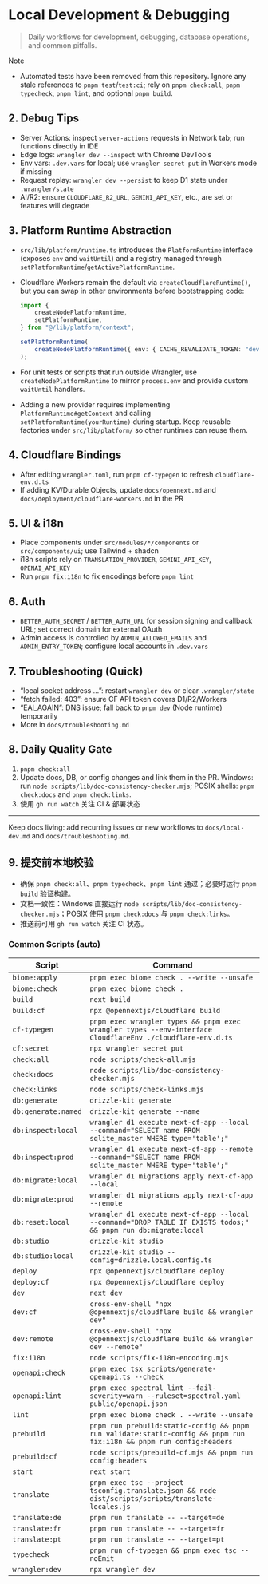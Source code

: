 # Local Development & Debugging

> Daily workflows for development, debugging, database operations, and common pitfalls.

Note
- Automated tests have been removed from this repository. Ignore any stale references to `pnpm test`/`test:ci`; rely on `pnpm check:all`, `pnpm typecheck`, `pnpm lint`, and optional `pnpm build`.

## 2. Debug Tips

- Server Actions: inspect `server-actions` requests in Network tab; run functions directly in IDE
- Edge logs: `wrangler dev --inspect` with Chrome DevTools
- Env vars: `.dev.vars` for local; use `wrangler secret put` in Workers mode if missing
- Request replay: `wrangler dev --persist` to keep D1 state under `.wrangler/state`
- AI/R2: ensure `CLOUDFLARE_R2_URL`, `GEMINI_API_KEY`, etc., are set or features will degrade

## 3. Platform Runtime Abstraction

- `src/lib/platform/runtime.ts` introduces the `PlatformRuntime` interface (exposes `env` and `waitUntil`) and a registry managed through `setPlatformRuntime`/`getActivePlatformRuntime`.
- Cloudflare Workers remain the default via `createCloudflareRuntime()`, but you can swap in other environments before bootstrapping code:

    ```ts
    import {
        createNodePlatformRuntime,
        setPlatformRuntime,
    } from "@/lib/platform/context";

    setPlatformRuntime(
        createNodePlatformRuntime({ env: { CACHE_REVALIDATE_TOKEN: "dev" } }),
    );
    ```

- For unit tests or scripts that run outside Wrangler, use `createNodePlatformRuntime` to mirror `process.env` and provide custom `waitUntil` handlers.
- Adding a new provider requires implementing `PlatformRuntime#getContext` and calling `setPlatformRuntime(yourRuntime)` during startup. Keep reusable factories under `src/lib/platform/` so other runtimes can reuse them.

## 4. Cloudflare Bindings

- After editing `wrangler.toml`, run `pnpm cf-typegen` to refresh `cloudflare-env.d.ts`
- If adding KV/Durable Objects, update `docs/opennext.md` and `docs/deployment/cloudflare-workers.md` in the PR

## 5. UI & i18n

- Place components under `src/modules/*/components` or `src/components/ui`; use Tailwind + shadcn
- i18n scripts rely on `TRANSLATION_PROVIDER`, `GEMINI_API_KEY`, `OPENAI_API_KEY`
- Run `pnpm fix:i18n` to fix encodings before `pnpm lint`

## 6. Auth

- `BETTER_AUTH_SECRET` / `BETTER_AUTH_URL` for session signing and callback URL; set correct domain for external OAuth
- Admin access is controlled by `ADMIN_ALLOWED_EMAILS` and `ADMIN_ENTRY_TOKEN`; configure local accounts in `.dev.vars`

## 7. Troubleshooting (Quick)

- “local socket address …”: restart `wrangler dev` or clear `.wrangler/state`
- “fetch failed: 403”: ensure CF API token covers D1/R2/Workers
- “EAI_AGAIN”: DNS issue; fall back to `pnpm dev` (Node runtime) temporarily
- More in `docs/troubleshooting.md`

## 8. Daily Quality Gate
1. `pnpm check:all`
2. Update docs, DB, or config changes and link them in the PR. Windows: run `node scripts/lib/doc-consistency-checker.mjs`; POSIX shells: `pnpm check:docs` and `pnpm check:links`.
3. 使用 `gh run watch` 关注 CI & 部署状态

---

Keep docs living: add recurring issues or new workflows to `docs/local-dev.md` and `docs/troubleshooting.md`.

## 9. 提交前本地校验
- 确保 `pnpm check:all`、`pnpm typecheck`、`pnpm lint` 通过；必要时运行 `pnpm build` 验证构建。
- 文档一致性：Windows 直接运行 `node scripts/lib/doc-consistency-checker.mjs`；POSIX 使用 `pnpm check:docs` 与 `pnpm check:links`。
- 推送前可用 `gh run watch` 关注 CI 状态。

<!-- DOCSYNC:SCRIPTS_TABLE_AUTO START -->

### Common Scripts (auto)

| Script | Command |
| --- | --- |
| `biome:apply` | `pnpm exec biome check . --write --unsafe` |
| `biome:check` | `pnpm exec biome check .` |
| `build` | `next build` |
| `build:cf` | `npx @opennextjs/cloudflare build` |
| `cf-typegen` | `pnpm exec wrangler types && pnpm exec wrangler types --env-interface CloudflareEnv ./cloudflare-env.d.ts` |
| `cf:secret` | `npx wrangler secret put` |
| `check:all` | `node scripts/check-all.mjs` |
| `check:docs` | `node scripts/lib/doc-consistency-checker.mjs` |
| `check:links` | `node scripts/check-links.mjs` |
| `db:generate` | `drizzle-kit generate` |
| `db:generate:named` | `drizzle-kit generate --name` |
| `db:inspect:local` | `wrangler d1 execute next-cf-app --local --command="SELECT name FROM sqlite_master WHERE type='table';"` |
| `db:inspect:prod` | `wrangler d1 execute next-cf-app --remote --command="SELECT name FROM sqlite_master WHERE type='table';"` |
| `db:migrate:local` | `wrangler d1 migrations apply next-cf-app --local` |
| `db:migrate:prod` | `wrangler d1 migrations apply next-cf-app --remote` |
| `db:reset:local` | `wrangler d1 execute next-cf-app --local --command="DROP TABLE IF EXISTS todos;" && pnpm run db:migrate:local` |
| `db:studio` | `drizzle-kit studio` |
| `db:studio:local` | `drizzle-kit studio --config=drizzle.local.config.ts` |
| `deploy` | `npx @opennextjs/cloudflare deploy` |
| `deploy:cf` | `npx @opennextjs/cloudflare deploy` |
| `dev` | `next dev` |
| `dev:cf` | `cross-env-shell "npx @opennextjs/cloudflare build && wrangler dev"` |
| `dev:remote` | `cross-env-shell "npx @opennextjs/cloudflare build && wrangler dev --remote"` |
| `fix:i18n` | `node scripts/fix-i18n-encoding.mjs` |
| `openapi:check` | `pnpm exec tsx scripts/generate-openapi.ts --check` |
| `openapi:lint` | `pnpm exec spectral lint --fail-severity=warn --ruleset=spectral.yaml public/openapi.json` |
| `lint` | `pnpm exec biome check . --write --unsafe` |
| `prebuild` | `pnpm run prebuild:static-config && pnpm run validate:static-config && pnpm run fix:i18n && pnpm run config:headers` |
| `prebuild:cf` | `node scripts/prebuild-cf.mjs && pnpm run config:headers` |
| `start` | `next start` |
| `translate` | `pnpm exec tsc --project tsconfig.translate.json && node dist/scripts/scripts/translate-locales.js` |
| `translate:de` | `pnpm run translate -- --target=de` |
| `translate:fr` | `pnpm run translate -- --target=fr` |
| `translate:pt` | `pnpm run translate -- --target=pt` |
| `typecheck` | `pnpm run cf-typegen && pnpm exec tsc --noEmit` |
| `wrangler:dev` | `npx wrangler dev` |

<!-- DOCSYNC:SCRIPTS_TABLE_AUTO END -->
